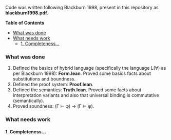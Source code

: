 Code was written following Blackburn 1998, present in this repository as **blackburn1998.pdf**.

**Table of Contents**

- [What was done](#what-was-done)
- [What needs work](#what-needs-work)
  * [1. Completeness...](#1-completeness)

### What was done
1. Defined the basics of hybrid language (specifically the language L(∀) as per Blackburn 1998): **Form.lean**. Proved some basics facts about substitutions and boundness.
2. Defined the proof system: **Proof.lean**.
3. Defined the semantics: **Truth.lean**. Proved some facts about interpretation variants and also that universal binding is commutative (semantically).
4. Proved soundness: (Γ ⊢ φ) → (Γ ⊨ φ).

### What needs work
#### 1. Completeness...